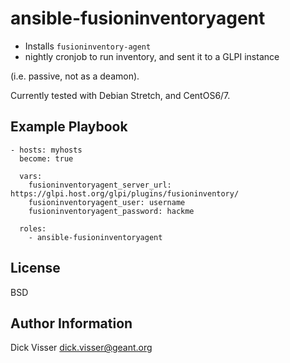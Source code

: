 ansible-fusioninventoryagent
============================

- Installs `fusioninventory-agent`
- nightly cronjob to run inventory, and sent it to a GLPI instance

(i.e. passive, not as a deamon).

Currently tested with Debian Stretch, and CentOS6/7.

Example Playbook
----------------


    - hosts: myhosts
      become: true

      vars:
        fusioninventoryagent_server_url: https://glpi.host.org/glpi/plugins/fusioninventory/
        fusioninventoryagent_user: username
        fusioninventoryagent_password: hackme

      roles:
        - ansible-fusioninventoryagent

License
-------

BSD

Author Information
------------------

Dick Visser <dick.visser@geant.org>